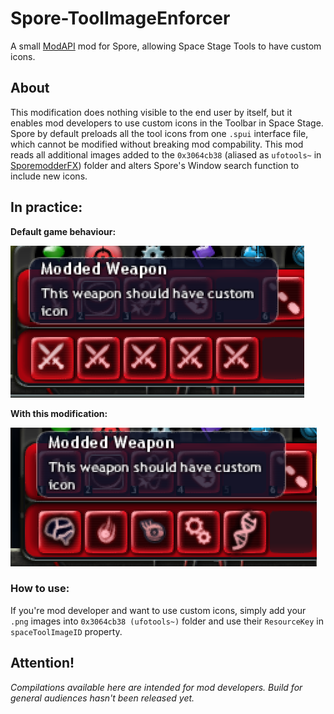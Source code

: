 # Spore-ToolImageEnforcer
A small [ModAPI](https://github.com/emd4600/Spore-ModAPI) mod for Spore, allowing Space Stage Tools to have custom icons.

## About
This modification does nothing visible to the end user by itself, but it enables mod developers to use custom icons in the Toolbar in Space Stage.
Spore by default preloads all the tool icons from one `.spui` interface file, which cannot be modified without breaking mod compability.
This mod reads all additional images added to the `0x3064cb38` (aliased as `ufotools~` in [SporemodderFX](https://github.com/emd4600/SporeModder-FX)) folder and alters Spore's Window search function to include new icons.

## In practice:
__Default game behaviour:__

![mainWindowImage](./resources/exampleWithout.PNG?raw=true)

__With this modification:__

![mainWindowImage](./resources/exampleWith.PNG?raw=true)

### How to use:
If you're mod developer and want to use custom icons, simply add your `.png` images into `0x3064cb38 (ufotools~)` folder and use their `ResourceKey` in `spaceToolImageID` property.

## Attention!
_Compilations available here are intended for mod developers. Build for general audiences hasn't been released yet._
